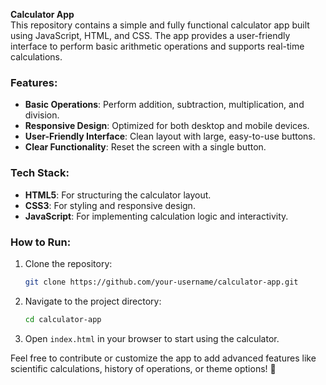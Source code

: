 **Calculator App**  
This repository contains a simple and fully functional calculator app built using JavaScript, HTML, and CSS. The app provides a user-friendly interface to perform basic arithmetic operations and supports real-time calculations.

### Features:
- **Basic Operations**: Perform addition, subtraction, multiplication, and division.
- **Responsive Design**: Optimized for both desktop and mobile devices.
- **User-Friendly Interface**: Clean layout with large, easy-to-use buttons.
- **Clear Functionality**: Reset the screen with a single button.

### Tech Stack:
- **HTML5**: For structuring the calculator layout.
- **CSS3**: For styling and responsive design.
- **JavaScript**: For implementing calculation logic and interactivity.

### How to Run:
1. Clone the repository:  
   ```bash
   git clone https://github.com/your-username/calculator-app.git
   ```
2. Navigate to the project directory:
   ```bash
   cd calculator-app
   ```
3. Open `index.html` in your browser to start using the calculator.

Feel free to contribute or customize the app to add advanced features like scientific calculations, history of operations, or theme options! 🧮
